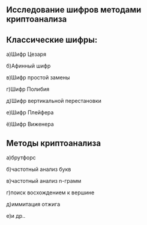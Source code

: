 ## Исследование шифров методами криптоанализа

## Классические​​ шифры:

а)Шифр​​ Цезаря

б)Афинный​​ шифр

в)Шифр​​ простой​​ замены

г)Шифр​​ Полибия

д)Шифр​​ вертикальной​​ перестановки

е)Шифр​​ Плейфера

ё)Шифр​​ Виженера

## Методы криптоанализа

а)брутфорс​​

б)частотный​​ анализ​​ букв​​

в)частотный​​ анализ​​ n-грамм​​

г)поиск​​ восхождением​​ к​​ вершине​​

д)иммитация​​ отжига​​

е)и​​ др..
